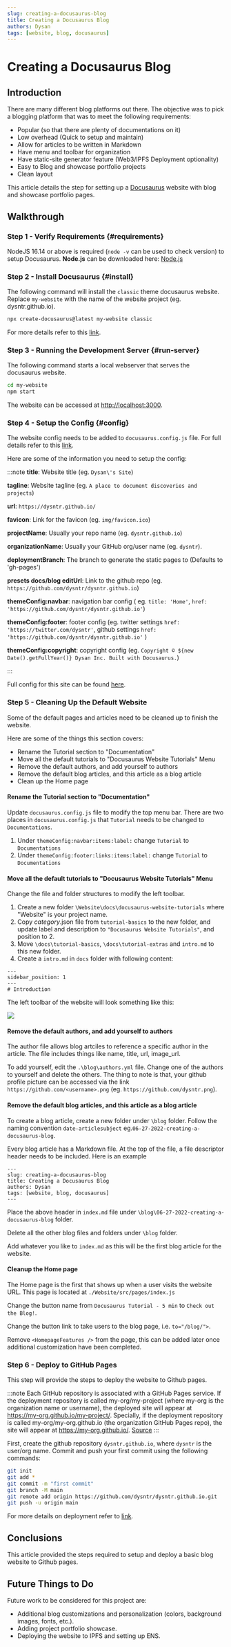 ```yaml
---
slug: creating-a-docusaurus-blog
title: Creating a Docusaurus Blog
authors: Dysan
tags: [website, blog, docusaurus]
---
```

# Creating a Docusaurus Blog

## Introduction

There are many different blog platforms out there. The objective was to pick a blogging platform that was to meet the following requirements:

* Popular (so that there are plenty of documentations on it)
* Low overhead (Quick to setup and maintain)
* Allow for articles to be written in Markdown
* Have menu and toolbar for organization
* Have static-site generator feature (Web3/IPFS Deployment optionality)
* Easy to Blog and showcase portfolio projects
* Clean layout

This article details the step for setting up a [Docusaurus](https://docusaurus.io/docs/category/getting-started) website with blog and showcase portfolio pages.

## Walkthrough

### Step 1 - Verify Requirements {#requirements}

NodeJS 16.14 or above is required (`node -v` can be used to check version) to setup Docusaurus. **Node.js** can be downloaded here: [Node.js](https://nodejs.org/en/download/)

### Step 2 - Install Docusaurus {#install}

The following command will install the `classic` theme docusaurus website. Replace `my-website` with the name of the website project (eg. dysntr.github.io). 

```bash
npx create-docusaurus@latest my-website classic
```
For more details refer to this [link](https://docusaurus.io/docs/installation).

### Step 3 - Running the Development Server {#run-server}

The following command starts a local webserver that serves the docusaurus website.

```bash
cd my-website
npm start
```
The website can be accessed at [http://localhost:3000](http://localhost:3000).

### Step 4 - Setup the Config {#config}

The website config needs to be added to `docusaurus.config.js` file. For full details refer to this [link](https://docusaurus.io/docs/configuration).

Here are some of the information you need to setup the config:

:::note
**title**: Website title (eg. `Dysan\'s Site`)

**tagline**: Website tagline (eg. `A place to document discoveries and projects`)

**url**: `https://dysntr.github.io/`

**favicon**: Link for the favicon (eg. `img/favicon.ico`)

**projectName**: Usually your repo name (eg. `dysntr.github.io`)

**organizationName**: Usually your GitHub org/user name (eg. `dysntr`).

**deploymentBranch**: The branch to generate the static pages to (Defaults to 'gh-pages')

**presets docs/blog editUrl**: Link to the github repo (eg. `https://github.com/dysntr/dysntr.github.io`)

**themeConfig:navbar**: navigation bar config ( eg. `title: 'Home'`, `href: 'https://github.com/dysntr/dysntr.github.io'`)

**themeConfig:footer**: footer config (eg. twitter settings `href: 'https://twitter.com/dysntr'`, github settings `href: 'https://github.com/dysntr/dysntr.github.io'` )

**themeConfig:copyright**: copyright config (eg. `Copyright © ${new Date().getFullYear()} Dysan Inc. Built with Docusaurus.`)

:::

Full config for this site can be found [here](https://github.com/dysntr/dysntr.github.io/docusaurus.config.js).


### Step 5 - Cleaning Up the Default Website

Some of the default pages and articles need to be cleaned up to finish the website.

Here are some of the things this section covers:

* Rename the Tutorial section to "Documentation"
* Move all the default tutorials to "Docusaurus Website Tutorials" Menu
* Remove the default authors, and add yourself to authors
* Remove the default blog articles, and this article as a blog article 
* Clean up the Home page

#### Rename the Tutorial section to "Documentation"

Update `docusaurus.config.js` file to modify the top menu bar.
There are two places in `docusaurus.config.js` that `Tutorial` needs to be changed to `Documentations`.

1. Under `themeConfig:navbar:items:label:` change `Tutorial` to `Documentations`
2. Under `themeConfig:footer:links:items:label:` change `Tutorial` to `Documentations`

#### Move all the default tutorials to "Docusaurus Website Tutorials" Menu

Change the file and folder structures to modify the left toolbar.

1. Create a new folder `\Website\docs\docusaurus-website-tutorials` where "Website" is your project name.
2. Copy _category_.json file from `tutorial-basics` to the new folder, and update label and description to `"Docusaurus Website Tutorials"`, and position to 2.
3. Move `\docs\tutorial-basics`, `\docs\tutorial-extras` and `intro.md` to this new folder.
4. Create a `intro.md` in `docs` folder with following content:

```
---
sidebar_position: 1
---
# Introduction
```

The left toolbar of the website will look something like this:

![](.\img\image01.png)

#### Remove the default authors, and add yourself to authors
The author file allows blog artciles to reference a specific author in the article. The file includes things like name, title, url, image_url. 

To add yourself, edit the `.\blog\authors.yml` file. Change one of the authors to yourself and delete the others. The thing to note is that, your github profile picture can be accessed via the link `https://github.com/<username>.png` (eg. `https://github.com/dysntr.png`). 

#### Remove the default blog articles, and this article as a blog article 

To create a blog article, create a new folder under `\blog` folder. Follow the naming convention `date-articlesubject` eg.`06-27-2022-creating-a-docusaurus-blog`.

Every blog article has a Markdown file. At the top of the file, a file descriptor header needs to be included. Here is an example

```
---
slug: creating-a-docusaurus-blog
title: Creating a Docusaurus Blog
authors: Dysan
tags: [website, blog, docusaurus]
---
```

Place the above header in `index.md` file under `\blog\06-27-2022-creating-a-docusaurus-blog` folder.

Delete all the other blog files and folders under `\blog` folder.

Add whatever you like to `index.md` as this will be the first blog article for the website.

#### Cleanup the Home page

The Home page is the first that shows up when a user visits the website URL. This page is located at `./Website/src/pages/index.js`

Change the button name from `Docusaurus Tutorial - 5 min` to `Check out the Blog!`.

Change the button link to take users to the blog page, i.e. `to="/blog/">`.

Remove `<HomepageFeatures />` from the page, this can be added later once additional customization have been completed.

### Step 6 - Deploy to GitHub Pages

This step will provide the steps to deploy the website to Github pages.

:::note
Each GitHub repository is associated with a GitHub Pages service. If the deployment repository is called my-org/my-project (where my-org is the organization name or username), the deployed site will appear at https://my-org.github.io/my-project/. Specially, if the deployment repository is called my-org/my-org.github.io (the organization GitHub Pages repo), the site will appear at https://my-org.github.io/. [Source](https://docusaurus.io/docs/deployment)
:::

First, create the github repository `dysntr.github.io`, where `dysntr` is the user/org name. Commit and push your first commit using the following commands:

``` bash
git init
git add *
git commit -m "first commit" 
git branch -M main
git remote add origin https://github.com/dysntr/dysntr.github.io.git
git push -u origin main
```





For more details on deployment refer to [link](https://docusaurus.io/docs/deployment).

## Conclusions

This article provided the steps required to setup and deploy a basic blog website to Github pages. 

## Future Things to Do

Future work to be considered for this project are:
* Additional blog customizations and personalization (colors, background images, fonts, etc.).
* Adding project portfolio showcase.
* Deploying the website to IPFS and setting up ENS.




